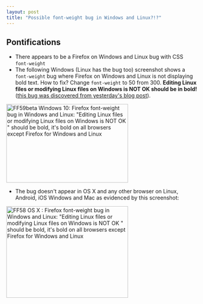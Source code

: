 ```yaml
---
layout: post
title: "Possible font-weight bug in Windows and Linux?!?"
---
```


## Pontifications
 
* There appears to be a Firefox on Windows and Linux bug with CSS ```font-weight```
* The following Windows (Linux has the bug too) screenshot shows a ```font-weight``` bug where Firefox on Windows and Linux is not displaying bold text. How to fix? Change ```font-weight``` to 50 from 300. **Editing Linux files or modifying Linux files on Windows is NOT OK should be in bold!** ([this bug was discovered from yesterday's blog post](http://rolandtanglao.com/2018/03/05/p1-do-not-create-change-linux-subsystem-files-from-windows/)).

<a data-flickr-embed="true"  href="https://www.flickr.com/photos/roland/39952558904/in/dateposted-public/" title="FF59beta Windows 10: Firefox font-weight bug in Windows and Linux: &quot;Editing Linux files or modifying Linux files on Windows is NOT OK &quot; should be bold, it&#x27;s bold on all browsers except Firefox for Windows and Linux"><img src="https://farm5.staticflickr.com/4703/39952558904_40d5d78b7b_n.jpg" width="320" height="207" alt="FF59beta Windows 10: Firefox font-weight bug in Windows and Linux: &quot;Editing Linux files or modifying Linux files on Windows is NOT OK &quot; should be bold, it&#x27;s bold on all browsers except Firefox for Windows and Linux"></a><script async src="//embedr.flickr.com/assets/client-code.js" charset="utf-8"></script>

* The bug doesn't appear in OS X and any other browser on Linux, Android, iOS Windows and Mac as evidenced by this screenshot:

<a data-flickr-embed="true"  href="https://www.flickr.com/photos/roland/39952634404/in/dateposted-public/" title="FF58 OS X : Firefox font-weight bug in Windows and Linux: &quot;Editing Linux files or modifying Linux files on Windows is NOT OK &quot; should be bold, it&#x27;s bold on all browsers except Firefox for Windows and Linux"><img src="https://farm5.staticflickr.com/4651/39952634404_d53a1169a6_n.jpg" width="320" height="241" alt="FF58 OS X : Firefox font-weight bug in Windows and Linux: &quot;Editing Linux files or modifying Linux files on Windows is NOT OK &quot; should be bold, it&#x27;s bold on all browsers except Firefox for Windows and Linux"></a><script async src="//embedr.flickr.com/assets/client-code.js" charset="utf-8"></script>

